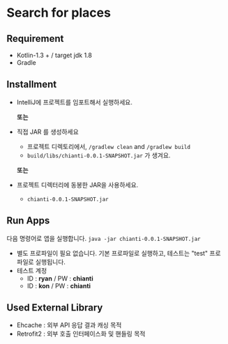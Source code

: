 # Search for places

## Requirement

- Kotlin-1.3 +  / target jdk 1.8
- Gradle



## Installment

- IntelliJ에 프로젝트를 임포트해서 실행하세요.

  **또는**

- 직접 JAR 를 생성하세요

  - 프로젝트 디렉토리에서, `/gradlew clean`  and `/gradlew build`  
  -  `build/libs/chianti-0.0.1-SNAPSHOT.jar`  가 생겨요.

  **또는**

- 프로젝트 디렉터리에 동봉한 JAR을 사용하세요.

  - `chianti-0.0.1-SNAPSHOT.jar`



## Run Apps

다음 명령어로 앱을 실행합니다. `java -jar chianti-0.0.1-SNAPSHOT.jar`

- 별도 프로파일이 필요 없습니다. 기본 프로파일로 실행하고, 테스트는 "test" 프로파일로 실행됩니다.
- 테스트 계정
  - ID : **ryan** / PW :  **chianti**
  - ID : **kon** / PW :  **chianti**



## Used External Library

- Ehcache : 외부 API 응답 결과 캐싱 목적
- Retrofit2 : 외부 호출 인터페이스화 및 핸들링 목적